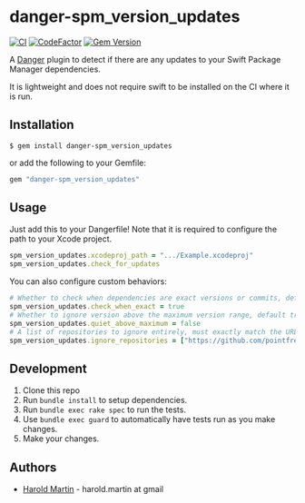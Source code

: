 # danger-spm_version_updates

[![CI](https://github.com/hbmartin/danger-spm_version_updates/actions/workflows/lint_and_test.yml/badge.svg)](https://github.com/hbmartin/danger-spm_version_updates/actions/workflows/lint_and_test.yml)
[![CodeFactor](https://www.codefactor.io/repository/github/hbmartin/danger-spm_version_updates/badge/main)](https://www.codefactor.io/repository/github/hbmartin/danger-spm_version_updates/overview/main)
[![Gem Version](https://badge.fury.io/rb/danger-spm_version_updates.svg)](https://badge.fury.io/rb/danger-spm_version_updates)


A [Danger](https://danger.systems/ruby/) plugin to detect if there are any updates to your Swift Package Manager dependencies.

It is lightweight and does not require swift to be installed on the CI where it is run. 


## Installation

    $ gem install danger-spm_version_updates

or add the following to your Gemfile:


```ruby
gem "danger-spm_version_updates"
```

## Usage

Just add this to your Dangerfile! Note that it is required to configure the path to your Xcode project.

```ruby
spm_version_updates.xcodeproj_path = ".../Example.xcodeproj"
spm_version_updates.check_for_updates
```

You can also configure custom behaviors:

```ruby
# Whether to check when dependencies are exact versions or commits, default false
spm_version_updates.check_when_exact = true
# Whether to ignore version above the maximum version range, default true
spm_version_updates.quiet_above_maximum = false
# A list of repositories to ignore entirely, must exactly match the URL as configured in the Xcode project
spm_version_updates.ignore_repositories = ["https://github.com/pointfreeco/swift-snapshot-testing"]
```

## Development

1. Clone this repo
2. Run `bundle install` to setup dependencies.
3. Run `bundle exec rake spec` to run the tests.
4. Use `bundle exec guard` to automatically have tests run as you make changes.
5. Make your changes.


## Authors

* [Harold Martin](https://www.linkedin.com/in/harold-martin-98526971/) - harold.martin at gmail
